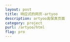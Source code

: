 ```yaml
---
layout: post
title: 响应式的网页-artyoo
description: artyoo高保真页面
category: project
purl: /artyoo/html
flag: pro
---
```

